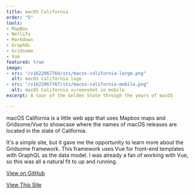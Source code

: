 ```yaml
---
title: macOS California
order: "5"
tools:
- MapBox
- Netlify
- Markdown
- GraphQL
- Gridsome
- Vue
featured: true
image:
- src: "/v1622067764/sts/macos-california-large.png"
  alt: macOS California logo
- src: "/v1622067767/sts/macos-california-mobile.png"
  alt: macOS California screenshot in mobile
excerpt: A tour of the Golden State through the years of macOS

---
```

macOS California is a little web app that uses Mapbox maps and Gridsome/Vue to showcase where the names of macOS releases are located in the state of California.

It's a simple site, but it gave me the opportunity to learn more about the Gridsome framework. This framework uses Vue for front-end templates with GraphQL as the data model. I was already a fan of working with Vue, so this was all a natural fit to up and running.

<a href="https://github.com/sts24/macos-california-gridsome">View on GitHub</a>

<a href="https://macoscalifornia.netlify.app/" class="btn">View This Site</a>
